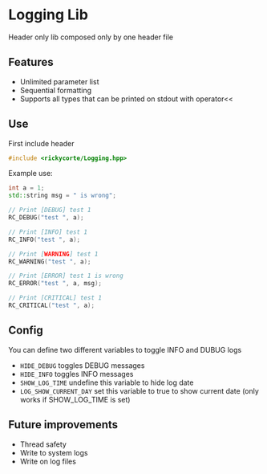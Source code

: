 # Logging Lib

Header only lib composed only by one header file

## Features
* Unlimited parameter list
* Sequential formatting
* Supports all types that can be printed on stdout with operator<< 

## Use

First include header
```cpp
#include <rickycorte/Logging.hpp>
```

Example use:
```cpp
int a = 1;
std::string msg = " is wrong";

// Print [DEBUG] test 1
RC_DEBUG("test ", a);

// Print [INFO] test 1
RC_INFO("test ", a);

// Print [WARNING] test 1
RC_WARNING("test ", a);

// Print [ERROR] test 1 is wrong
RC_ERROR("test ", a, msg);

// Print [CRITICAL] test 1
RC_CRITICAL("test ", a);
```

## Config

You can define two different variables to toggle INFO and DUBUG logs

* ```HIDE_DEBUG``` toggles DEBUG messages
* ```HIDE_INFO``` toggles INFO messages
* ```SHOW_LOG_TIME``` undefine this variable to hide log date
* ```LOG_SHOW_CURRENT_DAY``` set this variable to true to show current date (only works if SHOW_LOG_TIME is set)

## Future improvements
* Thread safety
* Write to system logs
* Write on log files